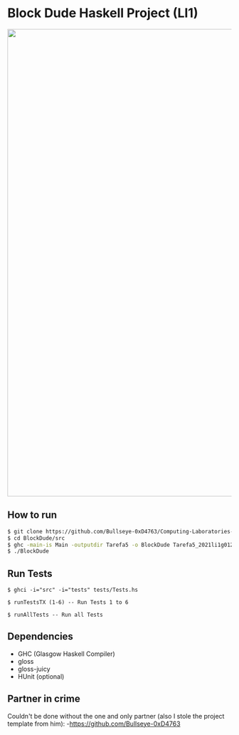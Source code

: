 # Block Dude Haskell Project (LI1)
<img align = "center" width = 1050px src = "https://raw.githubusercontent.com/DigoqueDigo/BlockDude/main/src/Resources1/Captura%20de%20ecr%C3%A3%20de%202022-03-05%2000-14-15.png"/>



## How to run

```bash
$ git clone https://github.com/Bullseye-0xD4763/Computing-Laboratories-I
$ cd BlockDude/src
$ ghc -main-is Main -outputdir Tarefa5 -o BlockDude Tarefa5_2021li1g012
$ ./BlockDude
```

## Run Tests


```Tests:
$ ghci -i="src" -i="tests" tests/Tests.hs

$ runTestsTX (1-6) -- Run Tests 1 to 6

$ runAllTests -- Run all Tests
```

## Dependencies

- GHC (Glasgow Haskell Compiler)
- gloss
- gloss-juicy
- HUnit (optional)

## Partner in crime

Couldn't be done without the one and only partner (also I stole the project template from him):
-https://github.com/Bullseye-0xD4763
